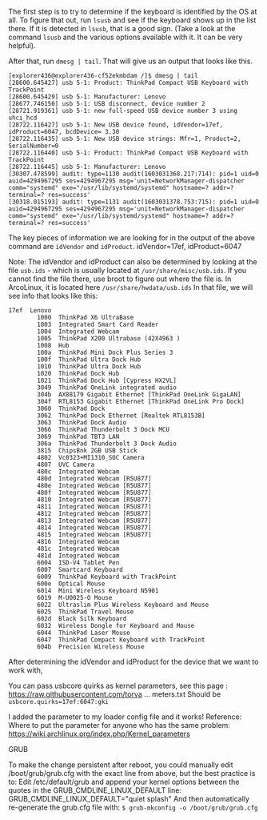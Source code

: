 The first step is to try to determine if the keyboard is identified by the OS at all. 
To figure that out, run `lsusb` and see if the keyboard shows up in the list there. If it is detected in `lsusb`, that is a good sign. (Take a look at the command `lsusb` and the various options available with it. It can be very helpful).

After that, run `dmesg | tail`. That will give us an output that looks like this.

```
[explorer436@explorer436-cf52ekmbdam /]$ dmesg | tail
[28600.645427] usb 5-1: Product: ThinkPad Compact USB Keyboard with TrackPoint
[28600.645429] usb 5-1: Manufacturer: Lenovo
[28677.746150] usb 5-1: USB disconnect, device number 2
[28721.919361] usb 5-1: new full-speed USB device number 3 using uhci_hcd
[28722.116427] usb 5-1: New USB device found, idVendor=17ef, idProduct=6047, bcdDevice= 3.30
[28722.116435] usb 5-1: New USB device strings: Mfr=1, Product=2, SerialNumber=0
[28722.116440] usb 5-1: Product: ThinkPad Compact USB Keyboard with TrackPoint
[28722.116445] usb 5-1: Manufacturer: Lenovo
[30307.478599] audit: type=1130 audit(1603031368.217:714): pid=1 uid=0 auid=4294967295 ses=4294967295 msg='unit=NetworkManager-dispatcher comm="systemd" exe="/usr/lib/systemd/systemd" hostname=? addr=? terminal=? res=success'
[30318.015193] audit: type=1131 audit(1603031378.753:715): pid=1 uid=0 auid=4294967295 ses=4294967295 msg='unit=NetworkManager-dispatcher comm="systemd" exe="/usr/lib/systemd/systemd" hostname=? addr=? terminal=? res=success'
```

The key pieces of information we are looking for in the output of the above command are `idVendor` and `idProduct`.
idVendor=17ef, idProduct=6047

Note: The idVendor and idProduct can also be determined by looking at the file `usb.ids` - which is usually located at `/usr/share/misc/usb.ids`. If you cannot find the file there, use broot to figure out where the file is. In ArcoLinux, it is located here `/usr/share/hwdata/usb.ids`
In that file, we will see info that looks like this:
```
17ef  Lenovo
        1000  ThinkPad X6 UltraBase
        1003  Integrated Smart Card Reader
        1004  Integrated Webcam
        1005  ThinkPad X200 Ultrabase (42X4963 )
        1008  Hub
        100a  ThinkPad Mini Dock Plus Series 3
        100f  ThinkPad Ultra Dock Hub
        1010  ThinkPad Ultra Dock Hub
        1020  ThinkPad Dock Hub
        1021  ThinkPad Dock Hub [Cypress HX2VL]
        3049  ThinkPad OneLink integrated audio
        304b  AX88179 Gigabit Ethernet [ThinkPad OneLink GigaLAN]
        304f  RTL8153 Gigabit Ethernet [ThinkPad OneLink Pro Dock]
        3060  ThinkPad Dock
        3062  ThinkPad Dock Ethernet [Realtek RTL8153B]
        3063  ThinkPad Dock Audio
        3066  ThinkPad Thunderbolt 3 Dock MCU
        3069  ThinkPad TBT3 LAN
        306a  ThinkPad Thunderbolt 3 Dock Audio
        3815  ChipsBnk 2GB USB Stick
        4802  Vc0323+MI1310_SOC Camera
        4807  UVC Camera
        480c  Integrated Webcam
        480d  Integrated Webcam [R5U877]
        480e  Integrated Webcam [R5U877]
        480f  Integrated Webcam [R5U877]
        4810  Integrated Webcam [R5U877]
        4811  Integrated Webcam [R5U877]
        4812  Integrated Webcam [R5U877]
        4813  Integrated Webcam [R5U877]
        4814  Integrated Webcam [R5U877]
        4815  Integrated Webcam [R5U877]
        4816  Integrated Webcam
        481c  Integrated Webcam
        481d  Integrated Webcam
        6004  ISD-V4 Tablet Pen
        6007  Smartcard Keyboard
        6009  ThinkPad Keyboard with TrackPoint
        600e  Optical Mouse
        6014  Mini Wireless Keyboard N5901
        6019  M-U0025-O Mouse
        6022  Ultraslim Plus Wireless Keyboard and Mouse
        6025  ThinkPad Travel Mouse
        602d  Black Silk Keyboard
        6032  Wireless Dongle for Keyboard and Mouse
        6044  ThinkPad Laser Mouse
        6047  ThinkPad Compact Keyboard with TrackPoint
        604b  Precision Wireless Mouse
```


After determining the idVendor and idProduct for the device that we want to work with,


You can pass usbcore quirks as kernel parameters, see this page : https://raw.githubusercontent.com/torva … meters.txt
Should be `usbcore.quirks=17ef:6047:gki`

I added the parameter to my loader config file and it works!
Reference: Where to put the parameter for anyone who has the same problem:  https://wiki.archlinux.org/index.php/Kernel_parameters

GRUB

To make the change persistent after reboot, you could manually edit /boot/grub/grub.cfg with the exact line from above, but the best practice is to: 
Edit /etc/default/grub and append your kernel options between the quotes in the GRUB_CMDLINE_LINUX_DEFAULT line:
GRUB_CMDLINE_LINUX_DEFAULT="quiet splash"
And then automatically re-generate the grub.cfg file with:
`$ grub-mkconfig -o /boot/grub/grub.cfg`

